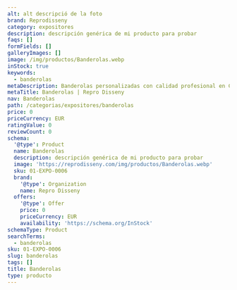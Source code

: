 ```yaml
---
alt: alt descripció de la foto
brand: Reprodisseny
category: expositores
description: descripción genérica de mi producto para probar
faqs: []
formFields: []
galleryImages: []
image: /img/productos/Banderolas.webp
inStock: true
keywords:
  - banderolas
metaDescription: Banderolas personalizadas con calidad profesional en Cataluña.
metaTitle: Banderolas | Repro Disseny
nav: Banderolas
path: /categorias/expositores/banderolas
price: 0
priceCurrency: EUR
ratingValue: 0
reviewCount: 0
schema:
  '@type': Product
  name: Banderolas
  description: descripción genérica de mi producto para probar
  image: 'https://reprodisseny.com/img/productos/Banderolas.webp'
  sku: 01-EXPO-0006
  brand:
    '@type': Organization
    name: Repro Disseny
  offers:
    '@type': Offer
    price: 0
    priceCurrency: EUR
    availability: 'https://schema.org/InStock'
schemaType: Product
searchTerms:
  - banderolas
sku: 01-EXPO-0006
slug: banderolas
tags: []
title: Banderolas
type: producto
---
```


